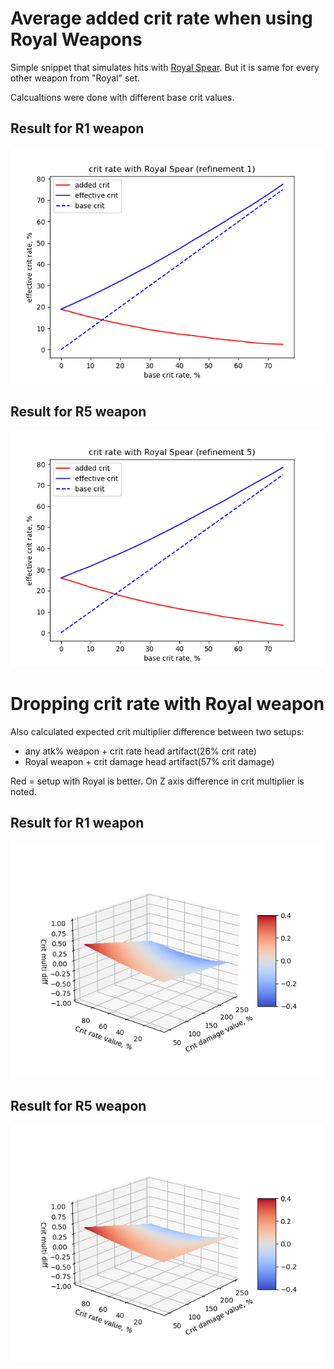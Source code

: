 # Average added crit rate when using Royal Weapons

Simple snippet that simulates hits with [Royal Spear](https://genshin-impact.fandom.com/wiki/Royal_Spear). But it is same for every other weapon from "Royal" set.

Calcualtions were done with different base crit values.

## Result for R1 weapon
![r1](r1.png)


## Result for R5 weapon
![r5](r5.png)

# Dropping crit rate with Royal weapon
Also calculated expected crit multiplier difference between two setups:
- any atk% weapon + crit rate head artifact(26% crit rate)
- Royal weapon + crit damage head artifact(57% crit damage)

Red = setup with Royal is better. On Z axis difference in crit multiplier is noted.

## Result for R1 weapon
![r1](crit_multi_r1.png)


## Result for R5 weapon
![r5](crit_multi_r5.png)
